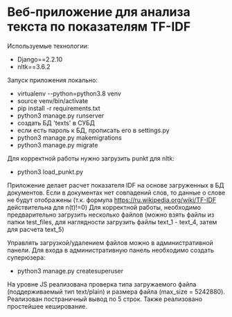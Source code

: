 # Веб-приложение для анализа текста по показателям TF-IDF

Используемые технологии:
- Django==2.2.10
- nltk==3.6.2

Запуск приложения локально:
- virtualenv --python=python3.8 venv
- source venv/bin/activate
- pip install -r requirements.txt
- python3 manage.py runserver
- создать БД 'texts' в СУБД
- если есть пароль к БД, прописать его в settings.py
- python3 manage.py makemigrations
- python3 manage.py migrate

Для корректной работы нужно загрузить punkt для nltk:
- python3 load_punkt.py


Приложение делает расчет показателя IDF на основе загруженных в БД документов.
Если в документах нет совпадений слов, то данные о слове не будут отображены (т.к. формула https://ru.wikipedia.org/wiki/TF-IDF действительна для n(t)!=0)
Для корректной работы, необходимо предварительно загрузить несколько файлов (можно взять файлы из папки test_files, для наглядности загрузить файлы text_1 - text_4, затем для расчета text_5)

Управлять загрузкой/удалением файлов можно в административной панели.
Для входа в административную панель необходимо создать суперюзера:

- python3 manage.py createsuperuser

На уровне JS реализована проверка типа загружаемого файла (поддерживаемый тип text/plain) и размера файла (max_size = 5242880).
Реализован постраничный вывод по 5 строк.
Также реализовано простейшее кеширование.
